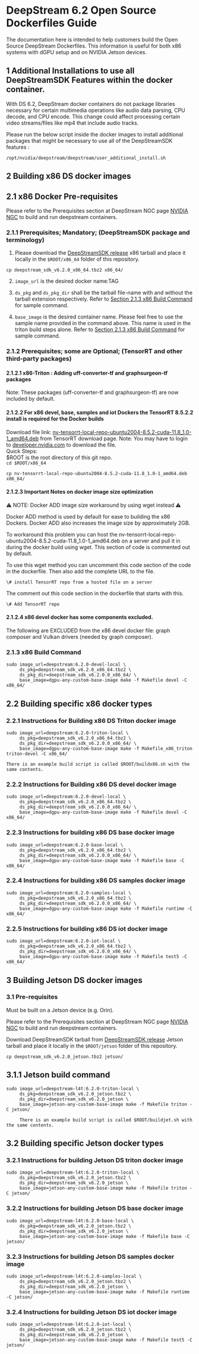 # DeepStream 6.2 Open Source Dockerfiles Guide

The documentation here is intended to help customers build the Open Source DeepStream Dockerfiles.
This information is useful for both x86 systems with dGPU setup and on NVIDIA Jetson devices.

## 1 Additional Installations to use all DeepStreamSDK Features within the docker container.

With DS 6.2, DeepStream docker containers do not package libraries necessary for certain multimedia operations like audio data parsing, CPU decode, and CPU encode. This change could affect processing certain video streams/files like mp4 that include audio tracks.

Please run the below script inside the docker images to install additional packages that might be necessary to use all of the DeepStreamSDK features :

```
/opt/nvidia/deepstream/deepstream/user_additional_install.sh
```

## 2 Building x86 DS docker images

## 2.1 x86 Docker Pre-requisites

Please refer to the Prerequisites section at DeepStream NGC page [NVIDIA NGC](https://ngc.nvidia.com/catalog/containers/nvidia:deepstream) to build and run deepstream containers.


### 2.1.1 Prerequisites; Mandatory; (DeepStreamSDK package and terminology)

1) Please download the [DeepStreamSDK release](https://developer.nvidia.com/deepstream-getting-started) x86 tarball and place it locally
in the ``$ROOT/x86_64`` folder of this repository.

``cp deepstream_sdk_v6.2.0_x86_64.tbz2 x86_64/ ``

2) `image_url` is the desired docker name:TAG

3) `ds_pkg` and `ds_pkg_dir` shall be the tarball file-name with and without the
tarball extension respectively. Refer to [Section 2.1.3 x86 Build Command](#213-x86-Build-Command) for sample command.

4) `base_image` is the desired container name. Please feel free to use the sample name
provided in the command above. This name is used in the triton build steps alone.
Refer to [Section 2.1.3 x86 Build Command](#213-x86-Build-Command) for sample command.

### 2.1.2 Prerequisites; some are Optional; (TensorRT and other third-party packages)

#### 2.1.2.1  x86-Triton : Adding uff-converter-tf and graphsurgeon-tf packages 

Note: These packages (uff-converter-tf and graphsurgeon-tf) are now included by default.


#### 2.1.2.2 For x86 devel, base, samples and iot Dockers the TensorRT 8.5.2.2 install is required for the Docker builds

Download file link: [nv-tensorrt-local-repo-ubuntu2004-8.5.2-cuda-11.8_1.0-1_amd64.deb](https://developer.nvidia.com/downloads/compute/machine-learning/tensorrt/secure/8.5.2/local_repos/nv-tensorrt-local-repo-ubuntu2004-8.5.2-cuda-11.8_1.0-1_amd64.deb) from TensorRT download page.
Note: You may have to login to [developer.nvidia.com](https://developer.nvidia.com/) to download the file.  
Quick Steps:  
$ROOT is the root directory of this git repo.    
``cd $ROOT/x86_64``

``cp nv-tensorrt-local-repo-ubuntu2004-8.5.2-cuda-11.8_1.0-1_amd64.deb x86_64/ ``

#### 2.1.2.3 Important Notes on docker image size optimization

:warning: NOTE: Docker ADD image size workaround by using wget instead :warning:

Docker ADD method is used by default for ease to building the x86 Dockers. Docker ADD also increases the image size by approximately 2GB.

To workaround this problem you can host the nv-tensorrt-local-repo-ubuntu2004-8.5.2-cuda-11.8_1.0-1_amd64.deb on a server and pull it in during the docker build using wget. This section of code is commented out by default. 

To use this wget method you can uncomment this code section of the code in the dockerfile. Then also add the complete URL to the file.

``\# install TensorRT repo from a hosted file on a server``

The comment out this code section in the dockerfile that starts with this.

``\# Add TensorRT repo``

#### 2.1.2.4 x86 devel docker has some components excluded.

The following are EXCLUDED from the x86 devel docker file: graph composer and  Vulkan drivers (needed by graph composer).

### 2.1.3 x86 Build Command

```
sudo image_url=deepstream:6.2.0-devel-local \
     ds_pkg=deepstream_sdk_v6.2.0_x86_64.tbz2 \
     ds_pkg_dir=deepstream_sdk_v6.2.0.0_x86_64/ \
     base_image=dgpu-any-custom-base-image make -f Makefile devel -C x86_64/
```

## 2.2 Building specific x86 docker types

### 2.2.1 Instructions for Building x86 DS Triton docker image

```
sudo image_url=deepstream:6.2.0-triton-local \
     ds_pkg=deepstream_sdk_v6.2.0_x86_64.tbz2 \
     ds_pkg_dir=deepstream_sdk_v6.2.0.0_x86_64/ \
     base_image=dgpu-any-custom-base-image make -f Makefile_x86_triton triton-devel -C x86_64/

There is an example build script is called $ROOT/buildx86.sh with the same contents.
```  
### 2.2.2 Instructions for Building x86 DS devel docker image

```
sudo image_url=deepstream:6.2.0-devel-local \
     ds_pkg=deepstream_sdk_v6.2.0_x86_64.tbz2 \
     ds_pkg_dir=deepstream_sdk_v6.2.0.0_x86_64/ \
     base_image=dgpu-any-custom-base-image make -f Makefile devel -C x86_64/
```

### 2.2.3 Instructions for building x86 DS base docker image

```
sudo image_url=deepstream:6.2.0-base-local \
     ds_pkg=deepstream_sdk_v6.2.0_x86_64.tbz2 \
     ds_pkg_dir=deepstream_sdk_v6.2.0.0_x86_64/ \
     base_image=dgpu-any-custom-base-image make -f Makefile base -C x86_64/
```

### 2.2.4 Instructions for building x86 DS samples docker image

```
sudo image_url=deepstream:6.2.0-samples-local \
     ds_pkg=deepstream_sdk_v6.2.0_x86_64.tbz2 \
     ds_pkg_dir=deepstream_sdk_v6.2.0.0_x86_64/ \
     base_image=dgpu-any-custom-base-image make -f Makefile runtime -C x86_64/
```

### 2.2.5 Instructions for building x86 DS iot docker image

```
sudo image_url=deepstream:6.2.0-iot-local \
     ds_pkg=deepstream_sdk_v6.2.0_x86_64.tbz2 \
     ds_pkg_dir=deepstream_sdk_v6.2.0.0_x86_64/ \
     base_image=dgpu-any-custom-base-image make -f Makefile test5 -C x86_64/
```

## 3 Building Jetson DS docker images

### 3.1 Pre-requisites

Must be built on a Jetson device (e.g. Orin).

Please refer to the Prerequisites section at DeepStream NGC page [NVIDIA NGC](https://catalog.ngc.nvidia.com/orgs/nvidia/containers/deepstream-l4t) to build and run deepstream containers.

Download DeepStreamSDK tarball from [DeepStreamSDK release](https://developer.nvidia.com/deepstream-getting-started) Jetson tarball and place it locally
in the ``$ROOT/jetson`` folder of this repository.

``cp deepstream_sdk_v6.2.0_jetson.tbz2 jetson/ ``


## 3.1.1 Jetson build command

```
sudo image_url=deepstream-l4t:6.2.0-triton-local \
     ds_pkg=deepstream_sdk_v6.2.0_jetson.tbz2 \
     ds_pkg_dir=deepstream_sdk_v6.2.0_jetson \
     base_image=jetson-any-custom-base-image make -f Makefile triton -C jetson/

     There is an example build script is called $ROOT/buildjet.sh with the same contents. 
```

## 3.2 Building specific Jetson docker types

### 3.2.1 Instructions for building Jetson DS triton docker image

```
sudo image_url=deepstream-l4t:6.2.0-triton-local \
     ds_pkg=deepstream_sdk_v6.2.0_jetson.tbz2 \
     ds_pkg_dir=deepstream_sdk_v6.2.0_jetson \
     base_image=jetson-any-custom-base-image make -f Makefile triton -C jetson/
```
### 3.2.2 Instructions for building Jetson DS base docker image

```
sudo image_url=deepstream-l4t:6.2.0-base-local \
     ds_pkg=deepstream_sdk_v6.2.0_jetson.tbz2 \
     ds_pkg_dir=deepstream_sdk_v6.2.0_jetson \
     base_image=jetson-any-custom-base-image make -f Makefile base -C jetson/
```

### 3.2.3 Instructions for building Jetson DS samples docker image

```
sudo image_url=deepstream-l4t:6.2.0-samples-local \
     ds_pkg=deepstream_sdk_v6.2.0_jetson.tbz2 \
     ds_pkg_dir=deepstream_sdk_v6.2.0_jetson \
     base_image=jetson-any-custom-base-image make -f Makefile runtime -C jetson/     
```
### 3.2.4 Instructions for building Jetson DS iot docker image

```
sudo image_url=deepstream-l4t:6.2.0-iot-local \
     ds_pkg=deepstream_sdk_v6.2.0_jetson.tbz2 \
     ds_pkg_dir=deepstream_sdk_v6.2.0_jetson \
     base_image=jetson-any-custom-base-image make -f Makefile test5 -C jetson/ 
```